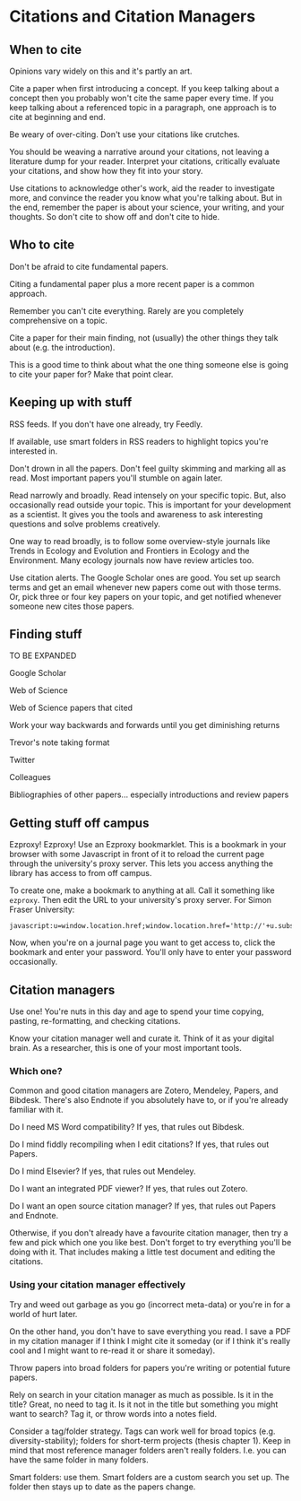 # Citations and Citation Managers

## When to cite

Opinions vary widely on this and it's partly an art.

Cite a paper when first introducing a concept. If you keep talking about a concept then you probably won't cite the same paper every time. If you keep talking about a referenced topic in a paragraph, one approach is to cite at beginning and end.

Be weary of over-citing. Don't use your citations like crutches.

You should be weaving a narrative around your citations, not leaving a literature dump for your reader. Interpret your citations, critically evaluate your citations, and show how they fit into your story.

Use citations to acknowledge other's work, aid the reader to investigate more, and convince the reader you know what you're talking about. But in the end, remember the paper is about your science, your writing, and your thoughts. So don't cite to show off and don't cite to hide.

## Who to cite

Don't be afraid to cite fundamental papers.

Citing a fundamental paper plus a more recent paper is a common approach.

Remember you can't cite everything. Rarely are you completely comprehensive on a topic.

Cite a paper for their main finding, not (usually) the other things they talk about (e.g. the introduction).

This is a good time to think about what the one thing someone else is going to cite your paper for? Make that point clear.

## Keeping up with stuff

RSS feeds. If you don't have one already, try Feedly.

If available, use smart folders in RSS readers to highlight topics you're interested in.

Don't drown in all the papers. Don't feel guilty skimming and marking all as read. Most important papers you'll stumble on again later.

Read narrowly and broadly. Read intensely on your specific topic. But, also occasionally read outside your topic. This is important for your development as a scientist. It gives you the tools and awareness to ask interesting questions and solve problems creatively. 

One way to read broadly, is to follow some overview-style journals like Trends in Ecology and Evolution and Frontiers in Ecology and the Environment. Many ecology journals now have review articles too.

Use citation alerts. The Google Scholar ones are good. You set up search terms and get an email whenever new papers come out with those terms. Or, pick three or four key papers on your topic, and get notified whenever someone new cites those papers.

## Finding stuff

TO BE EXPANDED

Google Scholar

Web of Science

Web of Science papers that cited

Work your way backwards and forwards until you get diminishing returns

Trevor's note taking format

Twitter

Colleagues

Bibliographies of other papers... especially introductions and review papers

## Getting stuff off campus

Ezproxy! Ezproxy! Use an Ezproxy bookmarklet. This is a bookmark in your browser with some Javascript in front of it to reload the current page through the university's proxy server. This lets you access anything the library has access to from off campus.

To create one, make a bookmark to anything at all. Call it something like `ezproxy`. Then edit the URL to your university's proxy server. For Simon Fraser University:

    javascript:u=window.location.href;window.location.href='http://'+u.substring(7,u.indexOf('/',8))+'.proxy.lib.sfu.ca/'+u.substr(u.indexOf('/',8)+1);

Now, when you're on a journal page you want to get access to, click the bookmark and enter your password. You'll only have to enter your password occasionally.

## Citation managers

Use one! You're nuts in this day and age to spend your time copying, pasting, re-formatting, and checking citations.

Know your citation manager well and curate it. Think of it as your digital brain. As a researcher, this is one of your most important tools.

###	Which one?

Common and good citation managers are Zotero, Mendeley, Papers, and Bibdesk. There's also Endnote if you absolutely have to, or if you're already familiar with it.

Do I need MS Word compatibility? If yes, that rules out Bibdesk.

Do I mind fiddly recompiling when I edit citations? If yes, that rules out Papers.

Do I mind Elsevier? If yes, that rules out Mendeley.

Do I want an integrated PDF viewer? If yes, that rules out Zotero.

Do I want an open source citation manager? If yes, that rules out Papers and Endnote.

Otherwise, if you don't already have a favourite citation manager, then try a few and pick which one you like best. Don't forget to try everything you'll be doing with it. That includes making a little test document and editing the citations.

### Using your citation manager effectively

Try and weed out garbage as you go (incorrect meta-data) or you're in for a world of hurt later.

On the other hand, you don't have to save everything you read. I save a PDF in my citation manager if I think I might cite it someday (or if I think it's really cool and I might want to re-read it or share it someday).

Throw papers into broad folders for papers you're writing or potential future papers.

Rely on search in your citation manager as much as possible. Is it in the title? Great, no need to tag it. Is it not in the title but something you might want to search? Tag it, or throw words into a notes field.

Consider a tag/folder strategy. Tags can work well for broad topics (e.g. diversity-stability); folders for short-term projects (thesis chapter 1). Keep in mind that most reference manager folders aren't really folders. I.e. you can have the same folder in many folders.

Smart folders: use them. Smart folders are a custom search you set up. The folder then stays up to date as the papers change.

